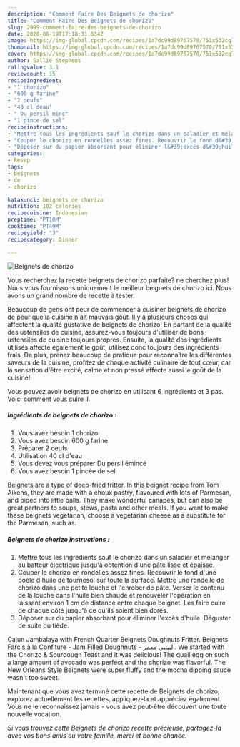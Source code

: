 ```yaml
---
description: "Comment Faire Des Beignets de chorizo"
title: "Comment Faire Des Beignets de chorizo"
slug: 2999-comment-faire-des-beignets-de-chorizo
date: 2020-06-19T17:18:31.634Z
image: https://img-global.cpcdn.com/recipes/1a7dc99d89767570/751x532cq70/beignets-de-chorizo-photo-principale-de-la-recette.jpg
thumbnail: https://img-global.cpcdn.com/recipes/1a7dc99d89767570/751x532cq70/beignets-de-chorizo-photo-principale-de-la-recette.jpg
cover: https://img-global.cpcdn.com/recipes/1a7dc99d89767570/751x532cq70/beignets-de-chorizo-photo-principale-de-la-recette.jpg
author: Sallie Stephens
ratingvalue: 3.1
reviewcount: 15
recipeingredient:
- "1 chorizo"
- "600 g farine"
- "2 oeufs"
- "40 cl deau"
- " Du persil minc"
- "1 pince de sel"
recipeinstructions:
- "Mettre tous les ingrédients sauf le chorizo dans un saladier et mélanger au batteur électrique jusqu&#39;à obtention d&#39;une pâte lisse et épaisse."
- "Couper le chorizo en rondelles assez fines. Recouvrir le fond d&#39;une poêle d&#39;huile de tournesol sur toute la surface. Mettre une rondelle de chorizo dans une petite louche et l&#39;enrober de pâte. Verser le contenu de la louche dans l&#39;huile bien chaude et renouveler l&#39;opération en laissant environ 1 cm de distance entre chaque beignet. Les faire cuire de chaque côté jusqu&#39;à ce qu&#39;ils soient bien dorés."
- "Déposer sur du papier absorbant pour éliminer l&#39;excès d&#39;huile. Déguster de suite ou tiède."
categories:
- Resep
tags:
- beignets
- de
- chorizo

katakunci: beignets de chorizo 
nutrition: 102 calories
recipecuisine: Indonesian
preptime: "PT10M"
cooktime: "PT49M"
recipeyield: "3"
recipecategory: Dinner

---
```



![Beignets de chorizo](https://img-global.cpcdn.com/recipes/1a7dc99d89767570/751x532cq70/beignets-de-chorizo-photo-principale-de-la-recette.jpg)

Vous recherchez la recette beignets de chorizo parfaite? ne cherchez plus! Nous vous fournissons uniquement le meilleur beignets de chorizo ici. Nous avons un grand nombre de recette à tester.

Beaucoup de gens ont peur de commencer à cuisiner beignets de chorizo de peur que la cuisine n'ait mauvais goût. Il y a plusieurs choses qui affectent la qualité gustative de beignets de chorizo! En partant de la qualité des ustensiles de cuisine, assurez-vous toujours d'utiliser de bons ustensiles de cuisine toujours propres. Ensuite, la qualité des ingrédients utilisés affecte également le goût, utilisez donc toujours des ingrédients frais. De plus, prenez beaucoup de pratique pour reconnaître les différentes saveurs de la cuisine, profitez de chaque activité culinaire de tout cœur, car la sensation d'être excité, calme et non pressé affecte aussi le goût de la cuisine!

<!--inarticleads1-->

Vous pouvez avoir beignets de chorizo en utilisant 6 Ingrédients et 3 pas. Voici comment vous cuire il.

##### Ingrédients de beignets de chorizo :

1. Vous avez besoin 1 chorizo
1. Vous avez besoin 600 g farine
1. Préparer 2 oeufs
1. Utilisation 40 cl d&#39;eau
1. Vous devez vous préparer  Du persil émincé
1. Vous avez besoin 1 pincée de sel


Beignets are a type of deep-fried fritter. In this beignet recipe from Tom Aikens, they are made with a choux pastry, flavoured with lots of Parmesan, and piped into little balls. They make wonderful canapés, but can also be great partners to soups, stews, pasta and other meals. If you want to make these beignets vegetarian, choose a vegetarian cheese as a substitute for the Parmesan, such as. 

<!--inarticleads2-->

##### Beignets de chorizo instructions :

1. Mettre tous les ingrédients sauf le chorizo dans un saladier et mélanger au batteur électrique jusqu&#39;à obtention d&#39;une pâte lisse et épaisse.
1. Couper le chorizo en rondelles assez fines. Recouvrir le fond d&#39;une poêle d&#39;huile de tournesol sur toute la surface. Mettre une rondelle de chorizo dans une petite louche et l&#39;enrober de pâte. Verser le contenu de la louche dans l&#39;huile bien chaude et renouveler l&#39;opération en laissant environ 1 cm de distance entre chaque beignet. Les faire cuire de chaque côté jusqu&#39;à ce qu&#39;ils soient bien dorés.
1. Déposer sur du papier absorbant pour éliminer l&#39;excès d&#39;huile. Déguster de suite ou tiède.


Cajun Jambalaya with French Quarter Beignets Doughnuts Fritter. Beignets Farcis à la Confiture - Jam Filled Doughnuts - البينيي معمر. We started with the Chorizo &amp; Sourdough Toast and it was delicious! The quail egg on such a large amount of avocado was perfect and the chorizo was flavorful. The New Orleans Style Beignets were super fluffy and the mocha dipping sauce wasn&#39;t too sweet. 

<!--inarticleads1-->

<p>
Maintenant que vous avez terminé cette recette de Beignets de chorizo, explorez actuellement les recettes, appliquez-la et appréciez également. Vous ne le reconnaissez jamais - vous avez peut-être découvert une toute nouvelle vocation.
</p>

<p>
<i>Si vous trouvez cette Beignets de chorizo recette précieuse, partagez-la avec vos bons amis ou votre famille, merci et bonne chance.</i>
</p>

